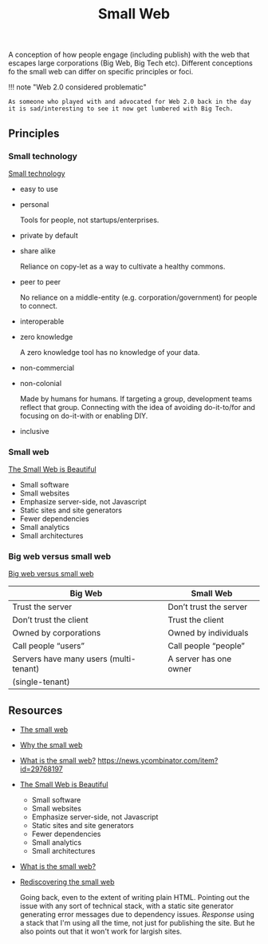 ﻿---
backlinks:
- title: Alternate conceptions of the web
  url: /memex/sense/computing/alternate-conceptions-of-the-web.html
- title: Computing
  url: /memex/sense/computing/computing.html
tags: small-web, web-development,
title: Small Web
type: note
---
A conception of how people engage (including publish) with the web that escapes large corporations (Big Web, Big Tech etc). Different conceptions fo the small web can differ on specific principles or foci.


!!! note "Web 2.0 considered problematic"

    As someone who played with and advocated for Web 2.0 back in the day it is sad/interesting to see it now get lumbered with Big Tech.

## Principles

### Small technology

[Small technology](https://small-tech.org/about/#small-technology)
- easy to use
- personal

    Tools for people, not startups/enterprises.
- private by default
- share alike

    Reliance on copy-let as a way to cultivate a healthy commons.
- peer to peer

    No reliance on a middle-entity (e.g. corporation/government) for people to connect.
- interoperable
- zero knowledge

    A zero knowledge tool has no knowledge of your data.
- non-commercial
- non-colonial

    Made by humans for humans. If targeting a group, development teams reflect that group. Connecting with the idea of avoiding do-it-to/for and focusing on do-it-with or enabling DIY.
- inclusive

### Small web

[The Small Web is Beautiful](https://benhoyt.com/writings/the-small-web-is-beautiful/)

- Small software
- Small websites
- Emphasize server-side, not Javascript
- Static sites and site generators
- Fewer dependencies
- Small analytics
- Small architectures

### Big web versus small web

[Big web versus small web](https://small-tech.org/research-and-development/#big-web-vs-small-web)

| Big Web |	Small Web|
| --- | --- |
| Trust the server |	Don’t trust the server |
| Don’t trust the client |	Trust the client |
| Owned by corporations |	Owned by individuals |
| Call people “users” |	Call people “people” |
| Servers have many users (multi-tenant) |	A server has one owner
(single-tenant) |


## Resources

- [The small web](https://neustadt.fr/essays/the-small-web/)
- [Why the small web](https://smallweb.page/why)
- [What is the small web?](https://ar.al/2020/08/07/what-is-the-small-web/)
https://news.ycombinator.com/item?id=29768197
- [The Small Web is Beautiful](https://benhoyt.com/writings/the-small-web-is-beautiful/)
    - Small software
    - Small websites
    - Emphasize server-side, not Javascript
    - Static sites and site generators
    - Fewer dependencies
    - Small analytics
    - Small architectures
- [What is the small web?](https://smallweb.thecozy.cat/blog/introduction-to-the-small-web-movement/)
- [Rediscovering the small web](https://neustadt.fr/essays/the-small-web/)

    Going back, even to the extent of writing plain HTML. Pointing out the issue with any sort of technical stack, with a static site generator generating error messages due to dependency issues. _Response_ using a stack that I'm using all the time, not just for publishing the site. But he also points out that it won't work for largish sites.